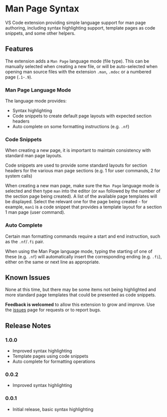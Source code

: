 # Man Page Syntax
VS Code extension providing simple language support for man page authoring, including syntax highlighting support, template pages as code snippets, and some other helpers.

## Features
The extension adds a `Man Page` language mode (file type). This can be manually selected when creating a new file, or will be auto-selected when opening man source files with the extension `.man`, `.mdoc` or a numbered page (`.1`-`.9`). 

### Man Page Language Mode
The language mode provides:
- Syntax highlighting
- Code snippets to create default page layouts with expected section headers
- Auto complete on some formatting instructions (e.g. `.nf`)

### Code Snippets
When creating a new page, it is important to maintain consistency with standard man page layouts.

Code snippets are used to provide some standard layouts for section headers for the various man page sections (e.g. 1 for user commands, 2 for system calls)

When creating a new man page, make sure the `Man Page` language mode is selected and then type `man` into the editor (or `man` followed by the number of the section page being created). A list of the available page templates will be displayed. Select the relevant one for the page being created - for example, `man1` is a code snippet that provides a template layout for a section 1 man page (user command). 

### Auto Complete
Certain man formatting commands require a start and end instruction, such as the `.nf`/`.fi` pair.

When using the Man Page language mode, typing the starting of one of these (e.g. `.nf`) will automatically insert the corresponding ending (e.g. `.fi`), either on the same or next line as appropriate.

## Known Issues
None at this time, but there may be some items not being highlighted and more standard page templates that could be presented as code snippets.

__Feedback is welcomed__ to allow this extension to grow and improve. Use the [issues](https://github.com/Motivesoft/vscode-man-page-syntax/issues) page for requests or to report bugs.

## Release Notes

### 1.0.0

- Improved syntax highlighting
- Template pages using code snippets
- Auto complete for formatting operations

### 0.0.2

- Improved syntax highlighting

### 0.0.1

- Initial release, basic syntax highlighting

